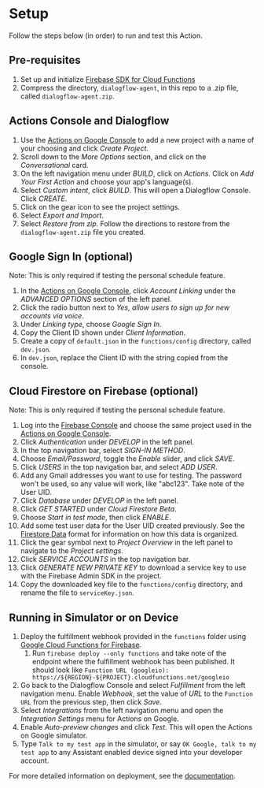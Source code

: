 # Setup

Follow the steps below (in order) to run and test this Action.

## Pre-requisites

1. Set up and initialize [Firebase SDK for Cloud Functions](https://firebase.google.com/docs/functions/get-started#set_up_and_initialize_functions_sdk)
1. Compress the directory, `dialogflow-agent`, in this repo to a .zip file,
called `dialogflow-agent.zip`.

## Actions Console and Dialogflow

1. Use the [Actions on Google Console](https://console.actions.google.com) to
add a new project with a name of your choosing and click *Create Project*.
1. Scroll down to the *More Options* section, and click on the *Conversational* card.
1. On the left navigation menu under *BUILD*, click on *Actions*. Click on
*Add Your First Action* and choose your app's language(s).
1. Select *Custom intent*, click *BUILD*. This will open a Dialogflow Console.
Click *CREATE*.
1. Click on the gear icon to see the project settings.
1. Select *Export and Import*.
1. Select *Restore from zip*. Follow the directions to restore from the
`dialogflow-agent.zip` file you created.

## Google Sign In (optional)

Note: This is only required if testing the personal schedule feature.

1. In the [Actions on Google Console](https://console.actions.google.com), click
*Account Linking* under the *ADVANCED OPTIONS* section of the left panel.
1. Click the radio button next to
*Yes, allow users to sign up for new accounts via voice*.
1. Under *Linking type*, choose *Google Sign In*.
1. Copy the Client ID shown under *Client Information*.
1. Create a copy of `default.json` in the `functions/config` directory, called
`dev.json`.
1. In `dev.json`, replace the Client ID with the string copied from the console.

## Cloud Firestore on Firebase (optional)

Note: This is only required if testing the personal schedule feature.

1. Log into the [Firebase Console](https://console.firebase.google.com)
and choose the same project used in the
[Actions on Google Console](https://console.actions.google.com).
1. Click *Authentication* under *DEVELOP* in the left panel.
1. In the top navigation bar, select *SIGN-IN METHOD*.
1. Choose *Email/Password*, toggle the *Enable* slider, and click *SAVE*.
1. Click *USERS* in the top navigation bar, and select *ADD USER*.
1. Add any Gmail addresses you want to use for testing. The password won't be
used, so any value will work, like "abc123". Take note of the User UID.
1. Click *Database* under *DEVELOP* in the left panel.
1. Click *GET STARTED* under *Cloud Firestore Beta*.
1. Choose *Start in test mode*, then click *ENABLE*.
1. Add some test user data for the User UID created previously. See the
[Firestore Data](DATA.md) format for information on how this data is
organized.
1. Click the gear symbol next to *Project Overview* in the left panel to
navigate to the *Project settings*.
1. Click *SERVICE ACCOUNTS* in the top navigation bar.
1. Click *GENERATE NEW PRIVATE KEY* to download a service key to use with the
Firebase Admin SDK in the project.
1. Copy the downloaded key file to the `functions/config` directory, and rename
the file to `serviceKey.json`.

## Running in Simulator or on Device

1. Deploy the fulfillment webhook provided in the `functions` folder using
[Google Cloud Functions for Firebase](https://firebase.google.com/docs/functions/).
    1. Run `firebase deploy --only functions` and take note of the endpoint
    where the fulfillment webhook has been published. It should look like
    `Function URL (googleio): https://${REGION}-${PROJECT}.cloudfunctions.net/googleio`
1. Go back to the Dialogflow Console and select *Fulfillment* from the
left navigation menu. Enable *Webhook*, set the value of *URL* to the
`Function URL` from the previous step, then click *Save*.
1. Select *Integrations* from the left navigation menu and open the
*Integration Settings* menu for Actions on Google.
1. Enable *Auto-preview changes* and click *Test*. This will open the Actions
on Google simulator.
1. Type `Talk to my test app` in the simulator, or say
`OK Google, talk to my test app` to any Assistant enabled device signed into
your developer account.

For more detailed information on deployment, see the [documentation](https://developers.google.com/actions/samples/).
